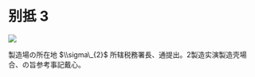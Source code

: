 # 别抵 3

![](https://www.nta.go.jp/tmp/8d4e4351-05f7-4b1c-b6d8-44adc78059e2/images/d0f8e46154d441158909d6c9d11e37857804331a97a55af95e623f038d8e040f.jpg)

製造場の所在地 $\\sigma\_{2}$ 所辖税務署長、通提出。2製造实演製造壳場合、の旨参考事記戴心。